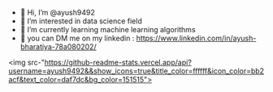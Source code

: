 - 👋 Hi, I’m @ayush9492
- 👀 I’m interested in data science field
- 🌱 I’m currently learning machine learning algorithms 
- 🚏 you can DM me on my linkedin : https://www.linkedin.com/in/ayush-bharatiya-78a080202/

<img src-"https://github-readme-stats.vercel.app/api?username=ayush9492&&show_icons=true&title_color=ffffff&icon_color=bb2acf&text_color=daf7dc&bg_color=151515">

<!---
ayush9492/ayush9492 is a ✨ special ✨ repository because its `README.md` (this file) appears on your GitHub profile.
You can click the Preview link to take a look at your changes.
--->
